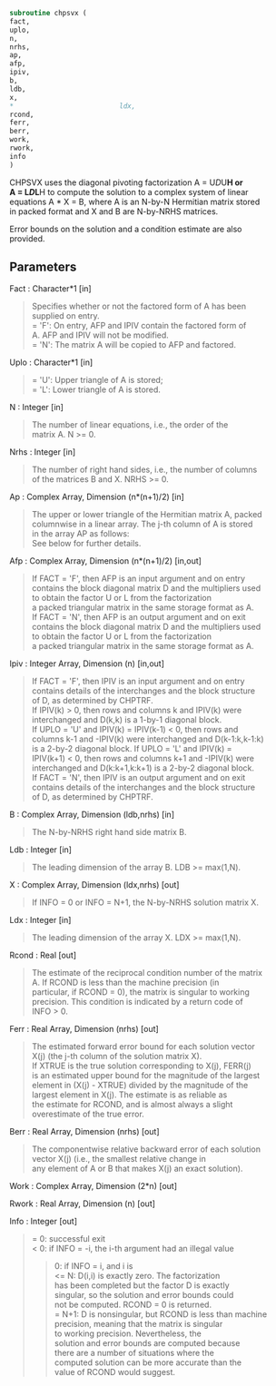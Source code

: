 ```fortran  
subroutine chpsvx (  
fact,  
uplo,  
n,  
nrhs,  
ap,  
afp,  
ipiv,  
b,  
ldb,  
x,  
*                          ldx,  
rcond,  
ferr,  
berr,  
work,  
rwork,  
info  
)  
```  
  
CHPSVX uses the diagonal pivoting factorization A = U*D*U**H or  
A = L*D*L**H to compute the solution to a complex system of linear  
equations A * X = B, where A is an N-by-N Hermitian matrix stored  
in packed format and X and B are N-by-NRHS matrices.  
  
Error bounds on the solution and a condition estimate are also  
provided.  
  
## Parameters  
Fact : Character*1 [in]  
> Specifies whether or not the factored form of A has been  
> supplied on entry.  
> = 'F':  On entry, AFP and IPIV contain the factored form of  
> A.  AFP and IPIV will not be modified.  
> = 'N':  The matrix A will be copied to AFP and factored.  
  
Uplo : Character*1 [in]  
> = 'U':  Upper triangle of A is stored;  
> = 'L':  Lower triangle of A is stored.  
  
N : Integer [in]  
> The number of linear equations, i.e., the order of the  
> matrix A.  N >= 0.  
  
Nrhs : Integer [in]  
> The number of right hand sides, i.e., the number of columns  
> of the matrices B and X.  NRHS >= 0.  
  
Ap : Complex Array, Dimension (n*(n+1)/2) [in]  
> The upper or lower triangle of the Hermitian matrix A, packed  
> columnwise in a linear array.  The j-th column of A is stored  
> in the array AP as follows:  
> See below for further details.  
  
Afp : Complex Array, Dimension (n*(n+1)/2) [in,out]  
> If FACT = 'F', then AFP is an input argument and on entry  
> contains the block diagonal matrix D and the multipliers used  
> to obtain the factor U or L from the factorization  
> a packed triangular matrix in the same storage format as A.  
> If FACT = 'N', then AFP is an output argument and on exit  
> contains the block diagonal matrix D and the multipliers used  
> to obtain the factor U or L from the factorization  
> a packed triangular matrix in the same storage format as A.  
  
Ipiv : Integer Array, Dimension (n) [in,out]  
> If FACT = 'F', then IPIV is an input argument and on entry  
> contains details of the interchanges and the block structure  
> of D, as determined by CHPTRF.  
> If IPIV(k) > 0, then rows and columns k and IPIV(k) were  
> interchanged and D(k,k) is a 1-by-1 diagonal block.  
> If UPLO = 'U' and IPIV(k) = IPIV(k-1) < 0, then rows and  
> columns k-1 and -IPIV(k) were interchanged and D(k-1:k,k-1:k)  
> is a 2-by-2 diagonal block.  If UPLO = 'L' and IPIV(k) =  
> IPIV(k+1) < 0, then rows and columns k+1 and -IPIV(k) were  
> interchanged and D(k:k+1,k:k+1) is a 2-by-2 diagonal block.  
> If FACT = 'N', then IPIV is an output argument and on exit  
> contains details of the interchanges and the block structure  
> of D, as determined by CHPTRF.  
  
B : Complex Array, Dimension (ldb,nrhs) [in]  
> The N-by-NRHS right hand side matrix B.  
  
Ldb : Integer [in]  
> The leading dimension of the array B.  LDB >= max(1,N).  
  
X : Complex Array, Dimension (ldx,nrhs) [out]  
> If INFO = 0 or INFO = N+1, the N-by-NRHS solution matrix X.  
  
Ldx : Integer [in]  
> The leading dimension of the array X.  LDX >= max(1,N).  
  
Rcond : Real [out]  
> The estimate of the reciprocal condition number of the matrix  
> A.  If RCOND is less than the machine precision (in  
> particular, if RCOND = 0), the matrix is singular to working  
> precision.  This condition is indicated by a return code of  
> INFO > 0.  
  
Ferr : Real Array, Dimension (nrhs) [out]  
> The estimated forward error bound for each solution vector  
> X(j) (the j-th column of the solution matrix X).  
> If XTRUE is the true solution corresponding to X(j), FERR(j)  
> is an estimated upper bound for the magnitude of the largest  
> element in (X(j) - XTRUE) divided by the magnitude of the  
> largest element in X(j).  The estimate is as reliable as  
> the estimate for RCOND, and is almost always a slight  
> overestimate of the true error.  
  
Berr : Real Array, Dimension (nrhs) [out]  
> The componentwise relative backward error of each solution  
> vector X(j) (i.e., the smallest relative change in  
> any element of A or B that makes X(j) an exact solution).  
  
Work : Complex Array, Dimension (2*n) [out]  
  
Rwork : Real Array, Dimension (n) [out]  
  
Info : Integer [out]  
> = 0: successful exit  
> < 0: if INFO = -i, the i-th argument had an illegal value  
> > 0:  if INFO = i, and i is  
> <= N:  D(i,i) is exactly zero.  The factorization  
> has been completed but the factor D is exactly  
> singular, so the solution and error bounds could  
> not be computed. RCOND = 0 is returned.  
> = N+1: D is nonsingular, but RCOND is less than machine  
> precision, meaning that the matrix is singular  
> to working precision.  Nevertheless, the  
> solution and error bounds are computed because  
> there are a number of situations where the  
> computed solution can be more accurate than the  
> value of RCOND would suggest.  
  
